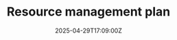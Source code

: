 ---
title: Resource management plan
linkTitle: Resource management plan
date: '2025-04-29T17:09:00Z'
weight: 1
description: The resource management plan focuses on effectively managing human, technological,
  and physical resources through strategic allocation, regular monitoring, risk management,
  and quarterly reviews to achieve organizational objectives.
draft: false
ref: resource-management-plan
---